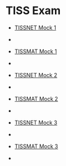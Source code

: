 <html>
<head></head>
<body>
	<h1>TISS Exam</h1>	
	<ul> 
	  <li><a href="https://ambarfulzele.github.io/MM/TISSNETMock1.html">TISSNET Mock 1</a></li>
	</ul>
	<ul> 
	  <li><a href="https://ambarfulzele.github.io/MM/TISSNETMock1_Solution.html"></a></li>
	</ul>
	<ul> 
	  <li><a href="https://ambarfulzele.github.io/MM/TISSMATMock1.html">TISSMAT Mock 1</a></li>
	</ul>
	<ul> 
	  <li><a href="https://ambarfulzele.github.io/MM/TISSMATMock1_Solution.html"></a></li>
	</ul>
	<ul> 
	  <li><a href="https://ambarfulzele.github.io/MM/TISSNETMock2.html">TISSNET Mock 2</a></li>
	</ul>
	<ul> 
	  <li><a href="https://ambarfulzele.github.io/MM/TISSNETMock2_Solution.html"></a></li>
	</ul>	
	<ul> 
	  <li><a href="https://ambarfulzele.github.io/MM/TISSMATMock2.html">TISSMAT Mock 2</a></li>
	</ul>
	<ul> 
	  <li><a href="https://ambarfulzele.github.io/MM/TISSMATMock2_Solution.html"></a></li>
	</ul>	
	<ul> 
	  <li><a href="https://ambarfulzele.github.io/MM/TISSNETMock3.html">TISSNET Mock 3</a></li>
	</ul>
	<ul> 
	  <li><a href="https://ambarfulzele.github.io/MM/TISSNETMock3_Solution.html"></a></li>
	</ul>
	<ul> 
	  <li><a href="https://ambarfulzele.github.io/MM/TISSMATMock3.html">TISSMAT Mock 3</a></li>
	</ul>
	<ul> 
	  <li><a href="https://ambarfulzele.github.io/MM/TISSMATMock3_Solution.html"></a></li>
	</ul>
</body>
</html>
